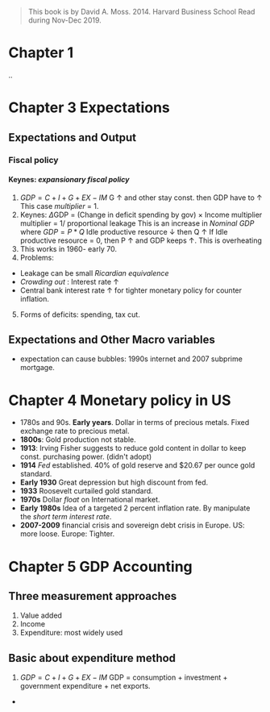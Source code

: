 
> This book is by David A. Moss. 2014. Harvard Business School
> Read during Nov-Dec 2019.
# Chapter 1
 ..
# Chapter 3 Expectations
## Expectations and Output
### Fiscal policy
#### Keynes: *expansionary fiscal policy*
1. $GDP = C + I + G + EX - IM$
G &uarr; and other stay const. then GDP have to &uarr;
This case *multiplier* = 1.
2. Keynes: $\Delta$GDP = (Change in deficit spending by gov) $\times$ Income multiplier
multiplier = 1/ proportional leakage
This is an increase in *Nominal GDP* where $GDP = P * Q$
Idle productive resource &darr;  then Q &uarr;
If Idle productive resource = 0, then P &uarr; and GDP keeps &uarr;. This is overheating
3. This works in 1960- early 70.
4. Problems: 
- Leakage can be small *Ricardian equivalence* 
- *Crowding out* :  Interest rate &uarr;
- Central bank interest rate &uarr; for tighter monetary policy for counter inflation.
5. Forms of deficits: spending, tax cut.
## Expectations and Other Macro variables
- expectation can cause bubbles: 1990s internet and 2007 subprime mortgage.

# Chapter 4 Monetary policy in US
- 1780s and 90s. **Early years**. Dollar in terms of precious metals. Fixed exchange rate to precious metal.
- **1800s**:  Gold production not stable.
- **1913**: Irving Fisher suggests to reduce gold content in dollar to keep const. purchasing power. (didn't adopt)
- **1914** *Fed* established.  40% of gold reserve and $20.67 per ounce gold standard.
- **Early 1930** Great depression but high discount from fed.
- **1933** Roosevelt curtailed gold standard.
- **1970s** Dollar *float* on International market.
- **Early 1980s** Idea of a targeted 2 percent inflation rate. By manipulate the *short term interest rate*.
- **2007-2009** financial crisis and sovereign debt crisis in Europe. US: more loose. Europe: Tighter.

# Chapter 5 GDP Accounting
## Three measurement approaches
1. Value added
2. Income
3. Expenditure: most widely used
## Basic about expenditure method
1. $GDP = C + I + G + EX - IM$ GDP = consumption + investment + government expenditure + net exports.
- 
<!--stackedit_data:
eyJoaXN0b3J5IjpbLTM3MzQ2MTYzOCwtODYzMzE3NjA1LC0xOT
ExMDM5MTg3LDExMDY5MjY1NjcsMjc4MDYxNzQsNTMxNTE2NjM3
LC02NDk1MzUsMTUwNDQxNTQyOSwxMTE1MDI5MTQzLC0xMjYxNz
A0MzYzLC0xNjkxODg3NTE0LDkxNjU5MTAzMSwtNjYyMzIwMTUy
LDEyMTI0MjU3NDAsODAxMTM0MDQ2LDEyMjUxMDczMjVdfQ==
-->